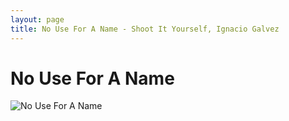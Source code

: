 ```yaml
---
layout: page
title: No Use For A Name - Shoot It Yourself, Ignacio Galvez
---
```


# No Use For A Name

![No Use For A Name](http://assets.farmhouse.co/publishing/1-shoot-it-yourself/images/no-use-for-a-name-1.jpg)
